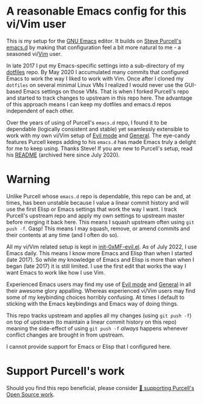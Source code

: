 # A reasonable Emacs config for this vi/Vim user

This is my setup for the [GNU Emacs](https://www.gnu.org/software/emacs/) editor.
It builds on [Steve Purcell's emacs.d](https://github.com/purcell/emacs.d) by making that configuration feel a bit more natural to me - a seasoned vi/[Vim](https://www.vim.org) user.

In late 2017 I put my Emacs-specific settings into a sub-directory of my [dotfiles](https://github.com/0xMF/dotfiles) repo.
By May 2020 I accumulated many commits that configured Emacs to work the way I liked to work with Vim.
Once after I cloned my `dotfiles` on several minimal Linux VMs I realized I would never use the GUI-based Emacs settings on those VMs.
That is when I forked Purcell's repo and started to track changes to upstream in this repo here.
The advantage of this approach means I can keep my dotfiles and emacs.d repos independent of each other.

Over the years of using of Purcell's `emacs.d` repo, I found it to be dependable (logically consistent and stable) yet seamlessly extensible to work with my own vi/Vim setup of [Evil mode](https://github.com/emacs-evil/evil) and [General](https://github.com/noctuid/general.el).
The eye-candy features Purcell keeps adding to his `emacs.d` has made Emacs truly a delight for me to keep using.
Thanks Steve!
If you are new to Purcell's setup, read his [README](README_Purcell.md) (archived here since July 2020).

# Warning

Unlike Purcell whose `emacs.d` repo is dependable, this repo can be and, at times, has been unstable because I value a linear commit history and will use the first Elisp or Emacs settings that work the way I want.
I track Purcell's upstream repo and apply my own settings to upstream master before merging it back here.
This means I squash upstream often using `git push -f`.
Gasp!
This means I may squash, remove, or amend commits and their contents at any time (and I often do so).

All my vi/Vim related setup is kept in [init-0xMF-evil.el](lisp/init-0xMF-evil.el).
As of July 2022, I use Emacs daily.
This means I know more Emacs and Elisp than when I started (late 2017).
So while my knowledge of Emacs and Elisp is more than when I began (late 2017) it is still limited.
I use the first edit that works the way I want Emacs to work like how I use Vim.

Experienced Emacs users may find my use of [Evil mode](https://github.com/emacs-evil/evil) and [General](https://github.com/noctuid/general.el) in all their awesome glory appalling.
Whereas experienced vi/Vim users may find some of my keybinding choices horribly confusing.
At times I default to sticking with the Emacs keybindings and Emacs way of doing things.

This repo tracks upstream and applies all my changes (using `git push -f`) on top of upstream (to maintain a linear commit history on this repo) meaning the side-effect of using `git push -f` *always* happens whenever conflict changes are brought in from upstream.

I cannot provide support for Emacs or Elisp that I configured here.

# Support Purcell's work

Should you find this repo beneficial, please consider [💝 supporting Purcell's Open Source work](https://www.patreon.com/sanityinc).

